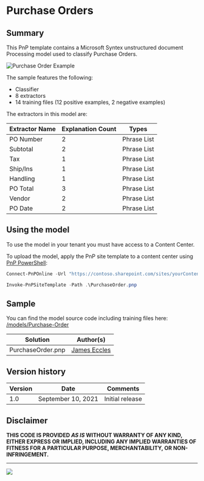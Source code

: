 # Purchase Orders

## Summary

This PnP template contains a Microsoft Syntex unstructured document Processing model used to classify Purchase Orders.

![Purchase Order Example](assets/training-file-example.png)

The sample features the following:

- Classifier
- 8 extractors
- 14 training files (12 positive examples, 2 negative examples)

The extractors in this model are:

Extractor Name|Explanation Count|Types
--------------|-----------------|-----------------
PO Number|2|Phrase List
Subtotal|2|Phrase List
Tax|1|Phrase List
Ship/Ins|1|Phrase List
Handling|1|Phrase List
PO Total|3|Phrase List
Vendor|2|Phrase List
PO Date|2|Phrase List

## Using the model

To use the model in your tenant you must have access to a Content Center.

To upload the model, apply the PnP site template to a content center using [PnP PowerShell](https://pnp.github.io/powershell/):

```powershell
Connect-PnPOnline -Url "https://contoso.sharepoint.com/sites/yourContentCenter"

Invoke-PnPSiteTemplate -Path .\PurchaseOrder.pnp
```

## Sample

You can find the model source code including training files here: [/models/Purchase-Order](https://github.com/pnp/syntex-samples/tree/main/models/Purchase-Order)

Solution|Author(s)
--------|---------
PurchaseOrder.pnp | [James Eccles](https://github.com/JamesEccles)

## Version history

Version|Date|Comments
-------|----|--------
1.0|September 10, 2021 |Initial release

## Disclaimer

**THIS CODE IS PROVIDED *AS IS* WITHOUT WARRANTY OF ANY KIND, EITHER EXPRESS OR IMPLIED, INCLUDING ANY IMPLIED WARRANTIES OF FITNESS FOR A PARTICULAR PURPOSE, MERCHANTABILITY, OR NON-INFRINGEMENT.**

---
<img src="https://pnptelemetry.azurewebsites.net/syntex-samples/models/Purchase-Order" />

